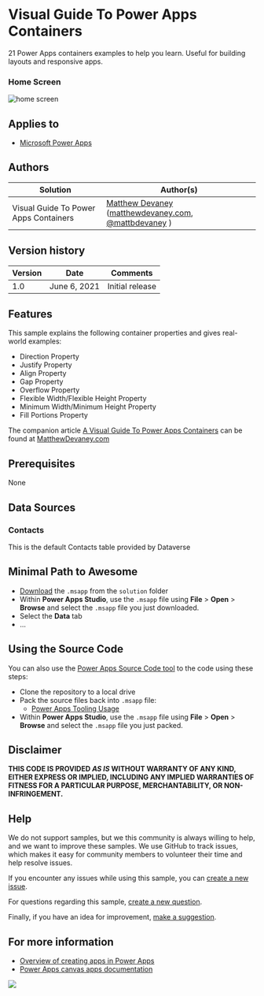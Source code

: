 # Visual Guide To Power Apps Containers

21 Power Apps containers examples to help you learn.  Useful for building layouts and responsive apps.

### Home Screen

![home screen](./assets/preview.gif)  


## Applies to

* [Microsoft Power Apps](https://docs.microsoft.com/powerapps/)

## Authors

Solution|Author(s)
--------|---------
Visual Guide To Power Apps Containers | [Matthew Devaney](https://github.com/matthewdevaney) ([matthewdevaney.com](https://matthewdevaney.com), [@mattbdevaney](https://www.twitter.com/mattbdevaney) )

## Version history

Version|Date|Comments
-------|----|--------
1.0|June 6, 2021|Initial release


## Features

This sample explains the following container properties and gives real-world examples:

* Direction Property
* Justify Property
* Align Property
* Gap Property
* Overflow Property
* Flexible Width/Flexible Height Property
* Minimum Width/Minimum Height Property
* Fill Portions Property


The companion article [A Visual Guide To Power Apps Containers](https://matthewdevaney.com/a-visual-guide-to-power-apps-containers) can be found at [MatthewDevaney.com](https://matthewdevaney.com)

## Prerequisites

None

## Data Sources

### Contacts

This is the default Contacts table provided by Dataverse

## Minimal Path to Awesome

* [Download](./solution/powerapps-containers-visual-guide.msapp) the `.msapp` from the `solution` folder
* Within **Power Apps Studio**, use the `.msapp` file using **File** > **Open** > **Browse** and select the `.msapp` file you just downloaded.
* Select the **Data** tab
* ...

## Using the Source Code

  You can also use the [Power Apps Source Code tool](https://github.com/microsoft/PowerApps-Language-Tooling) to the code using these steps:

* Clone the repository to a local drive
* Pack the source files back into `.msapp` file:
  * [Power Apps Tooling Usage](https://github.com/microsoft/PowerApps-Language-Tooling)
* Within **Power Apps Studio**, use the `.msapp` file using **File** > **Open** > **Browse** and select the `.msapp` file you just packed.

## Disclaimer

**THIS CODE IS PROVIDED *AS IS* WITHOUT WARRANTY OF ANY KIND, EITHER EXPRESS OR IMPLIED, INCLUDING ANY IMPLIED WARRANTIES OF FITNESS FOR A PARTICULAR PURPOSE, MERCHANTABILITY, OR NON-INFRINGEMENT.**


## Help

We do not support samples, but we this community is always willing to help, and we want to improve these samples. We use GitHub to track issues, which makes it easy for  community members to volunteer their time and help resolve issues.

If you encounter any issues while using this sample, you can [create a new issue](https://github.com/pnp/sharing-is-caring/issues/new?assignees=&labels=Needs%3A+Triage+%3Amag%3A%2Ctype%3Abug-suspected&template=bug-report.yml&sample=containers-example&authors=@YOURGITHUBUSERNAME&title=containers-example%20-%20).

For questions regarding this sample, [create a new question](https://github.com/pnp/sharing-is-caring/issues/new?assignees=&labels=Needs%3A+Triage+%3Amag%3A%2Ctype%3Abug-suspected&template=question.yml&sample=containers-example&authors=@YOURGITHUBUSERNAME&title=containers-example%20-%20).

Finally, if you have an idea for improvement, [make a suggestion](https://github.com/pnp/sharing-is-caring/issues/new?assignees=&labels=Needs%3A+Triage+%3Amag%3A%2Ctype%3Abug-suspected&template=suggestion.yml&sample=containers-example&authors=@YOURGITHUBUSERNAME&title=containers-example%20-%20).

## For more information

- [Overview of creating apps in Power Apps](https://docs.microsoft.com/powerapps/maker/)
- [Power Apps canvas apps documentation](https://docs.microsoft.com/en-us/powerapps/maker/canvas-apps/)


<img src="https://telemetry.sharepointpnp.com/sharing-is-caring/samples/containers-example" />

